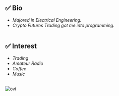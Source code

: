 ## ✅ Bio
- *Majored in Electrical Engineering.*
- *Crypto Futures Trading got me into programming.*<br><br>

## ✅ Interest
- *Trading*
- *Amateur Radio*
- *Coffee*
- *Music*<br><br>

<img src="https://github-readme-stats.vercel.app/api/top-langs?username=2perday&show_icons=true&locale=en&layout=compact&theme=chartreuse-dark" alt="ovi" />
